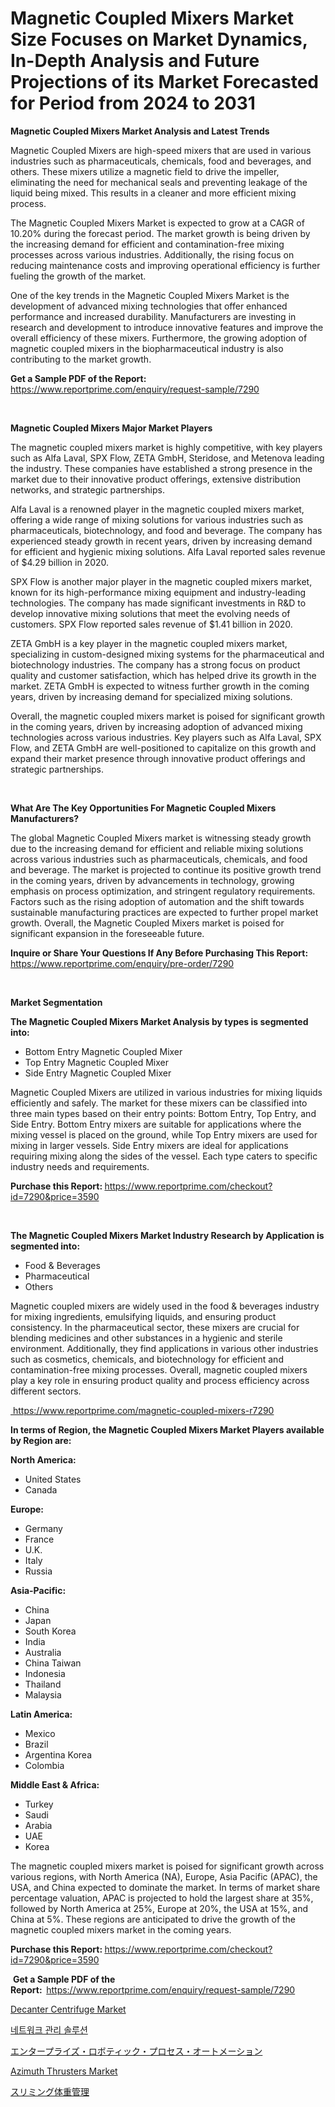 <p><h1>Magnetic Coupled Mixers Market Size Focuses on Market Dynamics, In-Depth Analysis and Future Projections of its Market Forecasted for Period from 2024 to 2031</h1></p><p><strong>Magnetic Coupled Mixers Market Analysis and Latest Trends</strong></p>
<p><p>Magnetic Coupled Mixers are high-speed mixers that are used in various industries such as pharmaceuticals, chemicals, food and beverages, and others. These mixers utilize a magnetic field to drive the impeller, eliminating the need for mechanical seals and preventing leakage of the liquid being mixed. This results in a cleaner and more efficient mixing process.</p><p>The Magnetic Coupled Mixers Market is expected to grow at a CAGR of 10.20% during the forecast period. The market growth is being driven by the increasing demand for efficient and contamination-free mixing processes across various industries. Additionally, the rising focus on reducing maintenance costs and improving operational efficiency is further fueling the growth of the market.</p><p>One of the key trends in the Magnetic Coupled Mixers Market is the development of advanced mixing technologies that offer enhanced performance and increased durability. Manufacturers are investing in research and development to introduce innovative features and improve the overall efficiency of these mixers. Furthermore, the growing adoption of magnetic coupled mixers in the biopharmaceutical industry is also contributing to the market growth.</p></p>
<p><strong>Get a Sample PDF of the Report:&nbsp;</strong> <a href="https://www.reportprime.com/enquiry/request-sample/7290">https://www.reportprime.com/enquiry/request-sample/7290</a></p>
<p>&nbsp;</p>
<p><strong>Magnetic Coupled Mixers Major Market Players</strong></p>
<p><p>The magnetic coupled mixers market is highly competitive, with key players such as Alfa Laval, SPX Flow, ZETA GmbH, Steridose, and Metenova leading the industry. These companies have established a strong presence in the market due to their innovative product offerings, extensive distribution networks, and strategic partnerships.</p><p>Alfa Laval is a renowned player in the magnetic coupled mixers market, offering a wide range of mixing solutions for various industries such as pharmaceuticals, biotechnology, and food and beverage. The company has experienced steady growth in recent years, driven by increasing demand for efficient and hygienic mixing solutions. Alfa Laval reported sales revenue of $4.29 billion in 2020.</p><p>SPX Flow is another major player in the magnetic coupled mixers market, known for its high-performance mixing equipment and industry-leading technologies. The company has made significant investments in R&D to develop innovative mixing solutions that meet the evolving needs of customers. SPX Flow reported sales revenue of $1.41 billion in 2020.</p><p>ZETA GmbH is a key player in the magnetic coupled mixers market, specializing in custom-designed mixing systems for the pharmaceutical and biotechnology industries. The company has a strong focus on product quality and customer satisfaction, which has helped drive its growth in the market. ZETA GmbH is expected to witness further growth in the coming years, driven by increasing demand for specialized mixing solutions.</p><p>Overall, the magnetic coupled mixers market is poised for significant growth in the coming years, driven by increasing adoption of advanced mixing technologies across various industries. Key players such as Alfa Laval, SPX Flow, and ZETA GmbH are well-positioned to capitalize on this growth and expand their market presence through innovative product offerings and strategic partnerships.</p></p>
<p>&nbsp;</p>
<p><strong>What Are The Key Opportunities For Magnetic Coupled Mixers Manufacturers?</strong></p>
<p><p>The global Magnetic Coupled Mixers market is witnessing steady growth due to the increasing demand for efficient and reliable mixing solutions across various industries such as pharmaceuticals, chemicals, and food and beverage. The market is projected to continue its positive growth trend in the coming years, driven by advancements in technology, growing emphasis on process optimization, and stringent regulatory requirements. Factors such as the rising adoption of automation and the shift towards sustainable manufacturing practices are expected to further propel market growth. Overall, the Magnetic Coupled Mixers market is poised for significant expansion in the foreseeable future.</p></p>
<p><strong>Inquire or Share Your Questions If Any Before Purchasing This Report:</strong> <a href="https://www.reportprime.com/enquiry/pre-order/7290">https://www.reportprime.com/enquiry/pre-order/7290</a></p>
<p>&nbsp;</p>
<p><strong>Market Segmentation</strong></p>
<p><strong>The Magnetic Coupled Mixers Market Analysis by types is segmented into:</strong></p>
<p><ul><li>Bottom Entry Magnetic Coupled Mixer</li><li>Top Entry Magnetic Coupled Mixer</li><li>Side Entry Magnetic Coupled Mixer</li></ul></p>
<p><p>Magnetic Coupled Mixers are utilized in various industries for mixing liquids efficiently and safely. The market for these mixers can be classified into three main types based on their entry points: Bottom Entry, Top Entry, and Side Entry. Bottom Entry mixers are suitable for applications where the mixing vessel is placed on the ground, while Top Entry mixers are used for mixing in larger vessels. Side Entry mixers are ideal for applications requiring mixing along the sides of the vessel. Each type caters to specific industry needs and requirements.</p></p>
<p><strong>Purchase this Report:&nbsp;</strong><a href="https://www.reportprime.com/checkout?id=7290&price=3590">https://www.reportprime.com/checkout?id=7290&price=3590</a></p>
<p>&nbsp;</p>
<p><strong>The Magnetic Coupled Mixers Market Industry Research by Application is segmented into:</strong></p>
<p><ul><li>Food & Beverages</li><li>Pharmaceutical</li><li>Others</li></ul></p>
<p><p>Magnetic coupled mixers are widely used in the food & beverages industry for mixing ingredients, emulsifying liquids, and ensuring product consistency. In the pharmaceutical sector, these mixers are crucial for blending medicines and other substances in a hygienic and sterile environment. Additionally, they find applications in various other industries such as cosmetics, chemicals, and biotechnology for efficient and contamination-free mixing processes. Overall, magnetic coupled mixers play a key role in ensuring product quality and process efficiency across different sectors.</p></p>
<p><a href="https://www.reportprime.com/magnetic-coupled-mixers-r7290">&nbsp;https://www.reportprime.com/magnetic-coupled-mixers-r7290</a></p>
<p><strong>In terms of Region, the Magnetic Coupled Mixers Market Players available by Region are:</strong></p>
<p>
    <p> <strong> North America: </strong>
        <ul>
            <li>United States</li>
            <li>Canada</li>
        </ul>
        </p> 
    <p> <strong> Europe: </strong>
        <ul>
            <li>Germany</li>
            <li>France</li>
            <li>U.K.</li>
            <li>Italy</li>
            <li>Russia</li>
        </ul>
        </p> 
    <p> <strong> Asia-Pacific: </strong>
        <ul>
            <li>China</li>
            <li>Japan</li>
            <li>South Korea</li>
            <li>India</li>
            <li>Australia</li>
            <li>China Taiwan</li>
            <li>Indonesia</li>
            <li>Thailand</li>
            <li>Malaysia</li>
        </ul>
        </p> 
    <p> <strong> Latin America: </strong>
        <ul>
            <li>Mexico</li>
            <li>Brazil</li>
            <li>Argentina Korea</li>
            <li>Colombia</li>
        </ul>
        </p> 
    <p> <strong> Middle East & Africa: </strong>
        <ul>
            <li>Turkey</li>
            <li>Saudi</li>
            <li>Arabia</li>
            <li>UAE</li>
            <li>Korea</li>
        </ul>
    </p>
    </p>
<p><p>The magnetic coupled mixers market is poised for significant growth across various regions, with North America (NA), Europe, Asia Pacific (APAC), the USA, and China expected to dominate the market. In terms of market share percentage valuation, APAC is projected to hold the largest share at 35%, followed by North America at 25%, Europe at 20%, the USA at 15%, and China at 5%. These regions are anticipated to drive the growth of the magnetic coupled mixers market in the coming years.</p></p>
<p><strong>Purchase this Report: </strong><a href="https://www.reportprime.com/checkout?id=7290&price=3590">https://www.reportprime.com/checkout?id=7290&price=3590</a></p>
<p>&nbsp;<strong>Get a Sample PDF of the Report:&nbsp;&nbsp;</strong><a href="https://www.reportprime.com/enquiry/request-sample/7290">https://www.reportprime.com/enquiry/request-sample/7290</a></p>
<p><strong></strong></p>
<p><p><a href="https://github.com/peachesmcdowel1/Market-Research-Report-List-2/blob/main/decanter-centrifuge-market.md">Decanter Centrifuge Market</a></p><p><a href="https://github.com/KoleLedner/Market-Research-Report-List-1/blob/main/297179872154.md">네트워크 관리 솔루션</a></p><p><a href="https://github.com/TatumKoelpin2017/Market-Research-Report-List-1/blob/main/636114076359.md">エンタープライズ・ロボティック・プロセス・オートメーション</a></p><p><a href="https://github.com/redneck06/Market-Research-Report-List-3/blob/main/azimuth-thrusters-market.md">Azimuth Thrusters Market</a></p><p><a href="https://github.com/WhitneyMurphy1982/Market-Research-Report-List-1/blob/main/239755876360.md">スリミング体重管理</a></p></p>